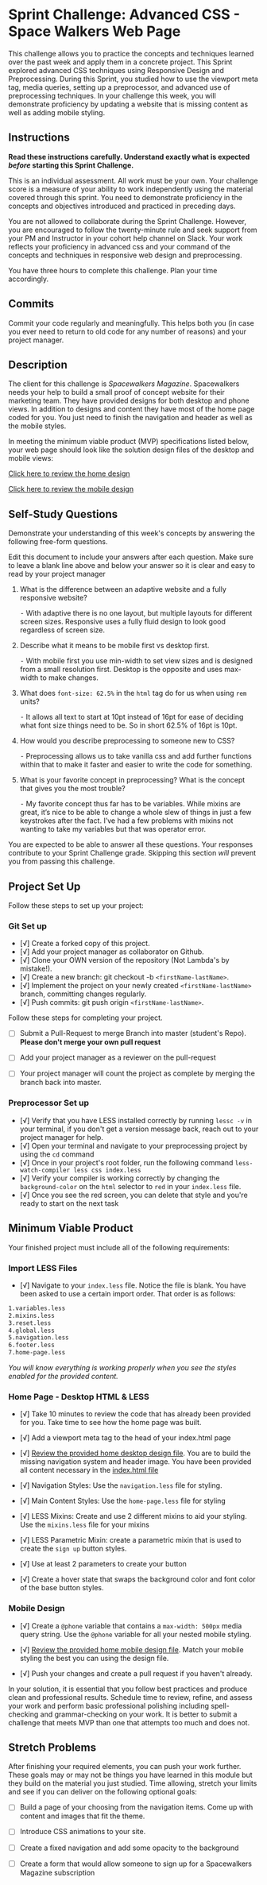 # Sprint Challenge: Advanced CSS - Space Walkers Web Page

This challenge allows you to practice the concepts and techniques learned over the past week and apply them in a concrete project. This Sprint explored advanced CSS techniques using Responsive Design and Preprocessing. During this Sprint, you studied how to use the viewport meta tag, media queries, setting up a preprocessor, and advanced use of preprocessing techniques. In your challenge this week, you will demonstrate proficiency by updating a website that is missing content as well as adding mobile styling.

## Instructions

**Read these instructions carefully. Understand exactly what is expected _before_ starting this Sprint Challenge.**

This is an individual assessment. All work must be your own. Your challenge score is a measure of your ability to work independently using the material covered through this sprint. You need to demonstrate proficiency in the concepts and objectives introduced and practiced in preceding days.

You are not allowed to collaborate during the Sprint Challenge. However, you are encouraged to follow the twenty-minute rule and seek support from your PM and Instructor in your cohort help channel on Slack. Your work reflects your proficiency in advanced css and your command of the concepts and techniques in responsive web design and preprocessing.

You have three hours to complete this challenge. Plan your time accordingly.

## Commits

Commit your code regularly and meaningfully. This helps both you (in case you ever need to return to old code for any number of reasons) and your project manager.

## Description

The client for this challenge is _Spacewalkers Magazine_. Spacewalkers needs your help to build a small proof of concept website for their marketing team. They have provided designs for both desktop and phone views. In addition to designs and content they have most of the home page coded for you. You just need to finish the navigation and header as well as the mobile styles.

In meeting the minimum viable product (MVP) specifications listed below, your web page should look like the solution design files of the desktop and mobile views:

[Click here to review the home design](design-files/home-desktop.png)

[Click here to review the mobile design](design-files/home-mobile.png)

## Self-Study Questions

Demonstrate your understanding of this week's concepts by answering the following free-form questions.

Edit this document to include your answers after each question. Make sure to leave a blank line above and below your answer so it is clear and easy to read by your project manager

1. What is the difference between an adaptive website and a fully responsive website?

    ⁃	With adaptive there is no one layout, but multiple layouts for different screen sizes. Responsive uses a fully fluid design to look good regardless of screen size. 

2. Describe what it means to be mobile first vs desktop first.
    
    ⁃	With mobile first you use min-width to set view sizes and is designed from a small resolution first. Desktop is the opposite and uses max-width to make changes.

3. What does `font-size: 62.5%` in the `html` tag do for us when using `rem` units?

    ⁃	It allows all text to start at 10pt instead of 16pt for ease of deciding what font size things need to be. So in short 62.5% of 16pt is 10pt. 

4. How would you describe preprocessing to someone new to CSS?

    ⁃	Preprocessing allows us to take vanilla css and add further functions within that to make it faster and easier to write the code for something. 

5. What is your favorite concept in preprocessing? What is the concept that gives you the most trouble?

    ⁃	My favorite concept thus far has to be variables. While mixins are great, it’s nice to be able to change a whole slew of things in just a few keystrokes after the fact. I’ve had a few problems with mixins not wanting to take my variables but that was operator error. 

You are expected to be able to answer all these questions. Your responses contribute to your Sprint Challenge grade. Skipping this section *will* prevent you from passing this challenge.

## Project Set Up

Follow these steps to set up your project:

### Git Set up

- [√] Create a forked copy of this project.
- [√] Add your project manager as collaborator on Github.
- [√] Clone your OWN version of the repository (Not Lambda's by mistake!).
- [√] Create a new branch: git checkout -b `<firstName-lastName>`.
- [√] Implement the project on your newly created `<firstName-lastName>` branch, committing changes regularly.
- [√] Push commits: git push origin `<firstName-lastName>`.
 
Follow these steps for completing your project.

- [ ] Submit a Pull-Request to merge <firstName-lastName> Branch into master (student's  Repo). **Please don't merge your own pull request**
- [ ] Add your project manager as a reviewer on the pull-request
- [ ] Your project manager will count the project as complete by merging the branch back into master.
 

### Preprocessor Set up

* [√] Verify that you have LESS installed correctly by running `lessc -v` in your terminal, if you don't get a version message back, reach out to your project manager for help.
* [√] Open your terminal and navigate to your preprocessing project by using the `cd` command
* [√] Once in your project's root folder, run the following command `less-watch-compiler less css index.less`
* [√] Verify your compiler is working correctly by changing the `background-color` on the `html` selector to `red` in your `index.less` file.
* [√] Once you see the red screen, you can delete that style and you're ready to start on the next task

## Minimum Viable Product

Your finished project must include all of the following requirements:

### Import LESS Files

* [√] Navigate to your `index.less` file. Notice the file is blank. You have been asked to use a certain import order. That order is as follows:

```markdown
1.variables.less
2.mixins.less
3.reset.less
4.global.less
5.navigation.less
6.footer.less
7.home-page.less
```

_You will know everything is working properly when you see the styles enabled for the provided content._  

### Home Page - Desktop HTML & LESS

* [√] Take 10 minutes to review the code that has already been provided for you. Take time to see how the home page was built.

* [√] Add a viewport meta tag to the head of your index.html page

* [√] [Review the provided home desktop design file](design-files/home-desktop.png). You are to build the missing navigation system and header image. You have been provided all content necessary in the [index.html file](index.html)

* [√] Navigation Styles: Use the `navigation.less` file for styling.

* [√] Main Content Styles: Use the `home-page.less` file for styling

* [√] LESS Mixins: Create and use 2 different mixins to aid your styling. Use the `mixins.less` file for your mixins

* [√] LESS Parametric Mixin: create a parametric mixin that is used to create the `sign up` button styles.

* [√]  Use at least 2 parameters to create your button

* [√] Create a hover state that swaps the background color and font color of the base button styles.

### Mobile Design

* [√] Create a `@phone` variable that contains a `max-width: 500px` media query string. Use the `@phone` variable for all your nested mobile styling.

* [√] [Review the provided home mobile design file](design-files/home-mobile.png). Match your mobile styling the best you can using the design file.

* [√] Push your changes and create a pull request if you haven't already.

In your solution, it is essential that you follow best practices and produce clean and professional results. Schedule time to review, refine, and assess your work and perform basic professional polishing including spell-checking and grammar-checking on your work. It is better to submit a challenge that meets MVP than one that attempts too much and does not.

## Stretch Problems

After finishing your required elements, you can push your work further. These goals may or may not be things you have learned in this module but they build on the material you just studied. Time allowing, stretch your limits and see if you can deliver on the following optional goals:

* [ ] Build a page of your choosing from the navigation items. Come up with content and images that fit the theme.

* [ ] Introduce CSS animations to your site.

* [ ] Create a fixed navigation and add some opacity to the background

* [ ] Create a form that would allow someone to sign up for a Spacewalkers Magazine subscription